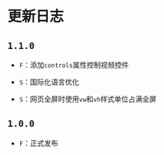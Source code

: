 

# 更新日志

## `1.1.0`
  
- `F`：添加`controls`属性控制视频控件

- `S`：国际化语言优化

- `S`：网页全屏时使用`vw`和`vh`样式单位占满全屏

## `1.0.0`
  
- `F`：正式发布